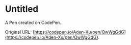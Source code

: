 # Untitled

A Pen created on CodePen.

Original URL: [https://codepen.io/Aden-Xu/pen/QwWgGdG](https://codepen.io/Aden-Xu/pen/QwWgGdG).

